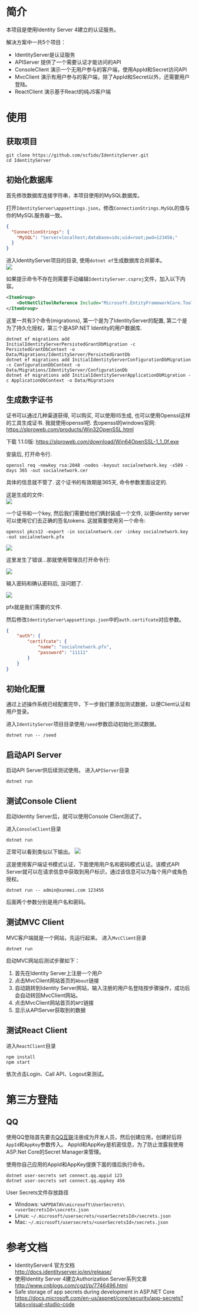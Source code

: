 # 简介

本项目是使用Identity Server 4建立的认证服务。

解决方案中一共5个项目：
- IdentityServer是认证服务
- APIServer 提供了一个需要认证才能访问的API
- ConsoleClient 演示一个无用户参与的客户端，使用AppId和Secret访问API
- MvcClient 演示有用户参与的客户端，除了AppId和Secret以外，还需要用户登陆。
- ReactClient 演示基于React的纯JS客户端

# 使用
## 获取项目
```
git clone https://github.com/scfido/IdentityServer.git
cd IdentityServer
```

## 初始化数据库
首先修改数据库连接字符串，本项目使用的MySQL数据库。

打开`IdentityServer\appsettings.json`，修改`ConnectionStrings.MySQL`的值与你的MySQL服务器一致。
```json
{
  "ConnectionStrings": {
    "MySQL": "Server=localhost;database=ids;uid=root;pwd=123456;"
  }
}
```

进入IdentityServer项目的目录, 使用`dotnet ef`生成数据库合并脚本。  
![](/assets/drafts/README/img/2017-12-14-16-42-41.png)

如果提示命令不存在则需要手动编辑`IdentityServer.csproj`文件，加入以下内容。
```xml
<ItemGroup>
    <DotNetCliToolReference Include="Microsoft.EntityFrameworkCore.Tools.DotNet" Version="2.0.0" />
</ItemGroup>
```
这里一共有3个命令(migrations), 第一个是为了IdentityServer的配置, 第二个是为了持久化授权，第三个是ASP.NET Identity的用户数据库.
```
dotnet ef migrations add InitialIdentityServerPersistedGrantDbMigration -c PersistedGrantDbContext -o Data/Migrations/IdentityServer/PersistedGrantDb
dotnet ef migrations add InitialIdentityServerConfigurationDbMigration -c ConfigurationDbContext -o Data/Migrations/IdentityServer/ConfigurationDb
dotnet ef migrations add InitialIdentityServerApplicationDbMigration -c ApplicationDbContext -o Data/Migrations
```

## 生成数字证书

证书可以通过几种渠道获得, 可以购买, 可以使用IIS生成, 也可以使用Openssl这样的工具生成证书. 我就使用openssl吧.
去openssl的windows官网: https://slproweb.com/products/Win32OpenSSL.html

下载 1.1.0版: https://slproweb.com/download/Win64OpenSSL-1_1_0f.exe

安装后, 打开命令行.
```
openssl req -newkey rsa:2048 -nodes -keyout socialnetwork.key -x509 -days 365 -out socialnetwork.cer
```
具体的信息就不管了. 这个证书的有效期是365天, 命令参数里面设定的.

这是生成的文件:  
![](/assets/drafts/README/img/2017-12-14-16-34-10.png)


一个证书和一个key, 然后我们需要给他们俩封装成一个文件, 以便identity server可以使用它们去正确的签名tokens. 这就需要使用另一个命令:
```
openssl pkcs12 -export -in socialnetwork.cer -inkey socialnetwork.key -out socialnetwork.pfx
```
![](/assets/drafts/README/img/2017-12-14-16-35-55.png)

这里发生了错误...那就使用管理员打开命令行:

![](/assets/drafts/README/img/2017-12-14-16-37-55.png)

输入密码和确认密码后, 没问题了.

![](/assets/drafts/README/img/2017-12-14-16-38-10.png)

pfx就是我们需要的文件.

然后修改`IdentityServer\appsettings.json`中的`auth.certifcate`对应参数。

```json
{
    "auth": {
        "certifcate": {
            "name": "socialnetwork.pfx",
            "password": "11111"
        }
    }
}
```

## 初始化配置
通过上述操作系统已经配置完毕，下一步我们要添加测试数据，以便Client认证和用户登录。

进入`IdentityServer`项目目录使用`/seed`参数启动初始化测试数据。
```
dotnet run -- /seed
```

## 启动API Server
启动API Server供后续测试使用。
进入`APIServer`目录
```
dotnet run
```

## 测试Console Client
启动Identity Server后，就可以使用Console Client测试了。

进入`ConsoleClient`目录
```
dotnet run
```

正常可以看到类似以下输出。
![](/assets/drafts/README/img/2017-12-14-17-10-22.png)

这是使用客户端证书模式认证，下面使用用户名和密码模式认证。该模式API Server就可以在请求信息中获取到用户标识，通过该信息可以为每个用户或角色授权。
```
dotnet run -- admin@xunmei.com 123456
```

后面两个参数分别是用户名和密码。

## 测试MVC Client
MVC客户端就是一个网站，先运行起来。 
进入`MvcClient`目录
```
dotnet run
```
启动MVC网站后测试步骤如下： 
1. 首先在Identity Server上注册一个用户
2. 点击MvcClient网站首页的`About`链接
3. 自动跳转到Identity Server网站，输入注册的用户名登陆按步骤操作，成功后会自动转回MvcClient网站。
4. 点击MvcClient网站首页的`API`链接
5. 显示从APIServer获取到的数据

## 测试React Client

进入`ReactClient`目录
```
npm install
npm start
```

依次点击Login、Call API、Logout来测试。

# 第三方登陆
## QQ

使用QQ登陆首先要去[QQ互联](http://connect.qq.com)注册成为开发人员，然后创建应用，创建好后将`AppId`和`AppKey`参数传入。
AppId和AppKey是机密信息，为了防止泄露我使用ASP.Net Core的Secret Manager来管理。

使用你自己应用的AppId和AppKey提换下面的值后执行命令。
```
dotnet user-secrets set connect.qq.appid 123
dotnet user-secrets set connect.qq.appkey 456
```

User Secrets文件存放路径

- Windows: `%APPDATA%\microsoft\UserSecrets\<userSecretsId>\secrets.json`
- Linux: `~/.microsoft/usersecrets/<userSecretsId>/secrets.json`
- Mac: `~/.microsoft/usersecrets/<userSecretsId>/secrets.json`

# 参考文档
- IdentityServer4 官方文档   
http://docs.identityserver.io/en/release/
- 使用Identity Server 4建立Authorization Server系列文章  
http://www.cnblogs.com/cgzl/p/7746496.html
- Safe storage of app secrets during development in ASP.NET Core  
https://docs.microsoft.com/en-us/aspnet/core/security/app-secrets?tabs=visual-studio-code
